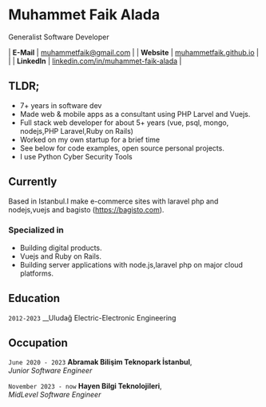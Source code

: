 # Muhammet Faik Alada
Generalist Software Developer

| __E-Mail__   | [muhammetfaik@gmail.com](mailto:muhammetfaik@gmail.com)              | 
| __Website__  | [muhammetfaik.github.io](https://muhammetfaik.github.io)                         |                                           |
| __LinkedIn__ | [linkedin.com/in/muhammet-faik-alada](https://www.linkedin.com/in/muhammet-faik-alada-8867b5127/) |


## TLDR;

- 7+ years in software dev
- Made web & mobile apps as a consultant using PHP Larvel and Vuejs.
- Full stack web developer for about 5+ years (vue, psql, mongo, nodejs,PHP Laravel,Ruby on Rails)
- Worked on my own startup for a brief time
- See below for code examples, open source personal projects.
- I use Python Cyber Security Tools

## Currently

Based in Istanbul.I make e-commerce sites with laravel php and nodejs,vuejs and bagisto (https://bagisto.com).

### Specialized in

- Building digital products.
- Vuejs and Ruby on Rails.
- Building server applications with node.js,laravel php on major cloud platforms.


## Education

`2012-2023`
__Uludağ Electric-Electronic Engineering


## Occupation

`June 2020 - 2023`
__Abramak Bilişim Teknopark İstanbul__,   
_Junior Software Engineer_


`November 2023 - now`
__Hayen Bilgi Teknolojileri__,   
_MidLevel Software Engineer_

